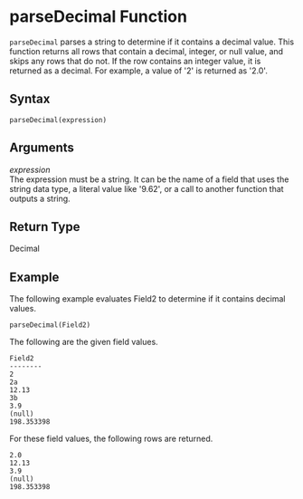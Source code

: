 # parseDecimal Function<a name="parseDecimal-function"></a>

`parseDecimal` parses a string to determine if it contains a decimal value\. This function returns all rows that contain a decimal, integer, or null value, and skips any rows that do not\. If the row contains an integer value, it is returned as a decimal\. For example, a value of '2' is returned as '2\.0'\.

## Syntax<a name="parseDecimal-function-syntax"></a>

```
parseDecimal(expression)
```

## Arguments<a name="parseDecimal-function-arguments"></a>

 *expression*   
The expression must be a string\. It can be the name of a field that uses the string data type, a literal value like '9\.62', or a call to another function that outputs a string\.

## Return Type<a name="parseDecimal-function-return-type"></a>

Decimal

## Example<a name="parseDecimal-function-example"></a>

The following example evaluates Field2 to determine if it contains decimal values\.

```
parseDecimal(Field2)
```

The following are the given field values\.

```
Field2
--------
2
2a
12.13
3b
3.9
(null)
198.353398
```

For these field values, the following rows are returned\.

```
2.0
12.13
3.9
(null)
198.353398
```